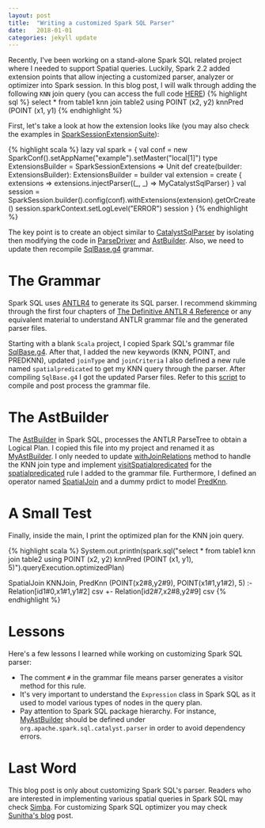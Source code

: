 ```yaml
---
layout: post
title:  "Writing a customized Spark SQL Parser"
date:   2018-01-01
categories: jekyll update
---
```


Recently, I've been working on a stand-alone Spark SQL related project where I needed to support Spatial queries. Luckily, Spark 2.2 added extension points that allow injecting a customized parser, analyzer or optimizer into Spark session. In this blog post, I will walk through adding the following `KNN` join query (you can access the full code [HERE][code])
{% highlight sql %}
select * from table1 knn join table2 using POINT (x2, y2) knnPred (POINT (x1, y1)
{% endhighlight %}

First, let's take a look at how the extension looks like (you may also check the examples in [SparkSessionExtensionSuite][SparkSessionExtensionSuite]):

{% highlight scala %}
lazy val spark = {
  val conf = new SparkConf().setAppName("example").setMaster("local[1]")
  type ExtensionsBuilder = SparkSessionExtensions => Unit
  def create(builder: ExtensionsBuilder): ExtensionsBuilder = builder
  val extension = create { extensions =>
     extensions.injectParser((_, _) => MyCatalystSqlParser)
  }
  val session = SparkSession.builder().config(conf).withExtensions(extension).getOrCreate()
  session.sparkContext.setLogLevel("ERROR")
  session
}
{% endhighlight %}

The key point is to create an object similar to [CatalystSqlParser][CatalystSqlParser] by isolating then modifying the code in [ParseDriver][ParseDriver] and [AstBuilder][AstBuilder]. Also, we need to update then recompile [SqlBase.g4][SqlBase] grammar.

# The Grammar
Spark SQL uses [ANTLR4][ANTLR] to generate its SQL parser. I recommend skimming through the first four chapters of [The Definitive ANTLR 4 Reference][ANTLR-book] or any equivalent material to understand ANTLR grammar file and the generated parser files. 

Starting with a blank `Scala` project, I copied Spark SQL's grammar file [SqlBase.g4][SqlBase]. After that, I added the new keywords (KNN, POINT, and PREDKNN), updated `joinType` and `joinCriteria` I also defined a new rule named `spatialpredicated` to get my KNN query through the parser. After compiling `SqlBase.g4` I got the updated Parser files. Refer to this [script][script] to compile and post process the grammar file.

# The AstBuilder

The [AstBuilder][AstBuilder] in Spark SQL, processes the ANTLR ParseTree to obtain a Logical Plan. I copied this file into my project and renamed it as [MyAstBuilder][MyAstBuilder]. I only needed to update [withJoinRelations][withJoinRelations] method to handle the KNN join type and implement [visitSpatialpredicated][visitSpatialpredicated] for the [spatialpredicated][spatialpredicated] rule I added to the grammar file. Furthermore, I defined an operator named [SpatialJoin][SpatialJoin] and a dummy prdict to model [PredKnn][predknn].

# A Small Test
Finally, inside the main, I print the optimized plan for the KNN join query.

{% highlight scala %}
System.out.println(spark.sql("select * from table1 knn join table2 using POINT (x2, y2) knnPred (POINT (x1, y1), 5)").queryExecution.optimizedPlan)

SpatialJoin KNNJoin, PredKnn (POINT(x2#8,y2#9), POINT(x1#1,y1#2), 5)
:- Relation[id1#0,x1#1,y1#2] csv
+- Relation[id2#7,x2#8,y2#9] csv
{% endhighlight %}

# Lessons
Here's a few lessons I learned while working on customizing Spark SQL parser:

- The comment `#` in the grammar file means parser generates a visitor method for this rule.
- It's very important to understand the `Expression` class in Spark SQL as it used to model various types of nodes in the query plan.
- Pay attention to Spark SQL package hierarchy. For instance, [MyAstBuilder][MyAstBuilder] should be defined under `org.apache.spark.sql.catalyst.parser` in order to avoid dependency errors.

# Last Word
This blog post is only about customizing Spark SQL's parser. Readers who are interested in implementing various spatial queries in Spark SQL may check [Simba][Simba]. For customizing Spark SQL optimizer you may check [Sunitha's blog][optimizer] post.


[SparkSessionExtensionSuite]: https://github.com/apache/spark/blob/master/sql/core/src/test/scala/org/apache/spark/sql/SparkSessionExtensionSuite.scala
[CatalystSqlParser]: https://github.com/apache/spark/blob/3099c574c56cab86c3fcf759864f89151643f837/sql/catalyst/src/main/scala/org/apache/spark/sql/catalyst/parser/ParseDriver.scala#L130
[ParseDriver]: https://github.com/apache/spark/blob/3099c574c56cab86c3fcf759864f89151643f837/sql/catalyst/src/main/scala/org/apache/spark/sql/catalyst/parser/ParseDriver.scala
[AstBuilder]: https://github.com/apache/spark/blob/3099c574c56cab86c3fcf759864f89151643f837/sql/catalyst/src/main/scala/org/apache/spark/sql/catalyst/parser/AstBuilder.scala
[SqlBase]: https://github.com/apache/spark/blob/3099c574c56cab86c3fcf759864f89151643f837/sql/catalyst/src/main/antlr4/org/apache/spark/sql/catalyst/parser/SqlBase.g4
[ANTLR]: http://www.antlr.org/
[ANTLR-book]: https://pragprog.com/book/tpantlr2/the-definitive-antlr-4-reference
[code]: https://github.com/rtahboub/spark-sql-customized-parser
[MySqlBase]: https://github.com/rtahboub/spark-sql-customized-parser/blob/master/src/main/scala/org/apache/spark/sql/catalyst/parser/SqlBase.g4
[script]: https://github.com/rtahboub/spark-sql-customized-parser/blob/master/process_grammar.sh
[AstBuilder]: https://github.com/apache/spark/blob/master/sql/catalyst/src/main/scala/org/apache/spark/sql/catalyst/parser/AstBuilder.scala
[MyAstBuilder]: https://github.com/rtahboub/spark-sql-customized-parser/blob/master/src/main/scala/org/apache/spark/sql/catalyst/parser/MyAstBuilder.scala
[withJoinRelations]: https://github.com/rtahboub/spark-sql-customized-parser/blob/master/src/main/scala/org/apache/spark/sql/catalyst/parser/MyAstBuilder.scala#L610
[visitSpatialpredicated]: https://github.com/rtahboub/spark-sql-customized-parser/blob/master/src/main/scala/org/apache/spark/sql/catalyst/parser/MyAstBuilder.scala#L994
[spatialpredicated]: https://github.com/rtahboub/spark-sql-customized-parser/blob/master/src/main/scala/org/apache/spark/sql/catalyst/parser/SqlBase.g4#L534
[SpatialJoin]: https://github.com/rtahboub/spark-sql-customized-parser/blob/master/src/main/scala/org/apache/spark/sql/catalyst/plans/logical/basicLogicalOperators.scala#L14
[predknn]: https://github.com/rtahboub/spark-sql-customized-parser/blob/master/src/main/scala/org/apache/spark/sql/catalyst/expressions/preds.scala#L19
[Simba]: https://github.com/InitialDLab/Simba
[optimizer]: https://developer.ibm.com/code/2017/11/30/learn-extension-points-apache-spark-extend-spark-catalyst-optimizer/